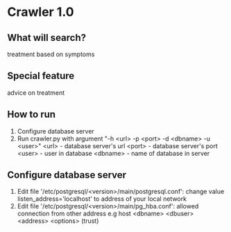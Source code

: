 # Crawler 1.0

## What will search?
treatment based on symptoms

## Special feature
advice on treatment

## How to run
1. Configure database server
2. Run crawler.py with argument "-h \<url\> -p \<port\> -d \<dbname\> -u \<user\>"
  \<url\> - database server's url
  \<port\> - database server's port
  \<user\> - user in database
  \<dbname\> - name of database in server

## Configure database server
1. Edit file '/etc/postgresql/\<version\>/main/postgresql.conf':
  change value listen_address='localhost' to address of your local network
2. Edit file '/etc/postgresql/\<version\>/main/pg_hba.conf':
  allowed connection from other address
  e.g host \<dbname\> \<dbuser\> \<address\> \<options\> (trust)
